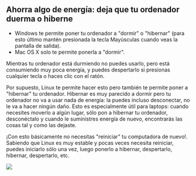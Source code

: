 <?php require("../../entete.php"); ?> <?php require("../../base.php"); ?>

<div id="corps">

<h2>Ahorra algo de energía: deja que tu ordenador duerma o hiberne</h2>

<ul>
<li>Windows te permite poner tu ordenador a "dormir" o "hibernar" (para esto último mantén presionada la tecla Mayúsculas cuando veas la pantalla de salida).</li>
<li>Mac OS X solo te permite ponerla a "dormir".</li>
</ul>

<p>Mientras tu ordenador está durmiendo no puedes usarlo, pero está consumiendo muy poca energía, y puedes despertarlo si presionas cualquier tecla o haces clic con el ratón.</p>

<p>Por supuesto, Linux te permite hacer esto pero también te permite poner a "hibernar" tu ordenador. Hibernar es muy parecido a dormir pero tu ordenador no va a usar nada de energía: la puedes incluso desconectar, no le va a hacer ningún daño. Esto es especialmente útil para laptops: cuando necesites moverlo a algún lugar, sólo pon a hibernar tu ordenador, desconéctalo y cuando le suministres energía de nuevo, encontrarás las cosas tal y como las dejaste.</p>

<p>¡Con esto básicamente no necesitas "reiniciar" tu computadora de nuevo!. Sabiendo que Linux es muy estable y pocas veces necesita reiniciar, puedes iniciarlo sólo una vez, luego ponerlo a hibernar, despertarlo, hibernar, despertarlo, etc.</p>


<img src="Images/suspend_hibernate_thumb.png" />

</div>


